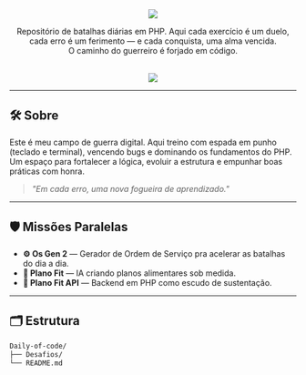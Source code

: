 <div align="center">
  <img src="https://capsule-render.vercel.app/api?type=waving&color=7b1113&height=150&section=header&text=Daily-of-code⚔️&fontSize=40&fontColor=ffffff" />
</div>

<p align="center">
  Repositório de batalhas diárias em PHP. Aqui cada exercício é um duelo, cada erro é um ferimento — e cada conquista, uma alma vencida. <br />
  O caminho do guerreiro é forjado em código.
</p>

<br/>

<div align="center">
  <img src="https://img.shields.io/badge/PHP-8892BF?style=for-the-badge&logo=php&logoColor=white" />
</div>

---

## 🛠️ Sobre

Este é meu campo de guerra digital. Aqui treino com espada em punho (teclado e terminal), vencendo bugs e dominando os fundamentos do PHP.  
Um espaço para fortalecer a lógica, evoluir a estrutura e empunhar boas práticas com honra.

> *"Em cada erro, uma nova fogueira de aprendizado."*

---

## 🛡️ Missões Paralelas

- **⚙️ Os Gen 2** — Gerador de Ordem de Serviço pra acelerar as batalhas do dia a dia.
- **🥗 Plano Fit** — IA criando planos alimentares sob medida.
- **🧬 Plano Fit API** — Backend em PHP como escudo de sustentação.

---

## 🗂️ Estrutura

```bash
Daily-of-code/
├── Desafios/
└── README.md
